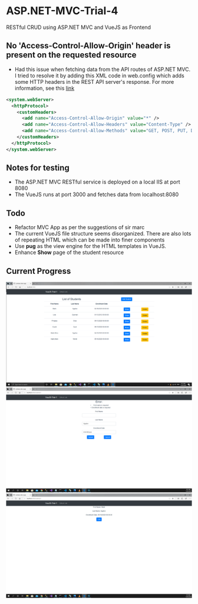 # ASP.NET-MVC-Trial-4

RESTful CRUD using ASP.NET MVC and VueJS as Frontend

## No 'Access-Control-Allow-Origin' header is present on the requested resource

- Had this issue when fetching data from the API routes of ASP.NET MVC. I tried to resolve it by adding this XML code in web.config which adds some HTTP headers in the REST API server's response. For more information, see this [link](https://stackoverflow.com/questions/27504256/mvc-web-api-no-access-control-allow-origin-header-is-present-on-the-requested)

```XML
<system.webServer>
  <httpProtocol>
    <customHeaders>
      <add name="Access-Control-Allow-Origin" value="*" />
      <add name="Access-Control-Allow-Headers" value="Content-Type" />
      <add name="Access-Control-Allow-Methods" value="GET, POST, PUT, DELETE, OPTIONS" />
    </customHeaders>
  </httpProtocol>
</system.webServer>
```

## Notes for testing

- The ASP.NET MVC RESTful service is deployed on a local IIS at port 8080
- The VueJS runs at port 3000 and fetches data from localhost:8080

## Todo

- Refactor MVC App as per the suggestions of sir marc
- The current VueJS file structure seems disorganized. There are also lots of repeating HTML which can be made into finer components
- Use **pug** as the view engine for the HTML templates in VueJS.
- Enhance **Show** page of the student resource

## Current Progress

![index_page](./images/index_page.png "index page")
![edit_page](./images/edit_page.png "edit page")
![show_page](./images/show_page.png "show page")
